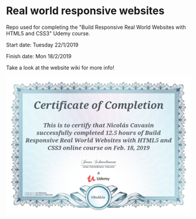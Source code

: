 # Real world responsive websites
Repo used for completing the "Build Responsive Real World Websites with HTML5 and CSS3" Udemy course.

Start date: Tuesday 22/1/2019

Finish date: Mon 18/2/2019

Take a look at the website wiki for more info!

![Certificate](https://github.com/ncavasin/responsive_websites/blob/master/04_certificate_of_completition/UC-TS6FOGDJ.jpg)
